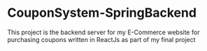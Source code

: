 # CouponSystem-SpringBackend
This project is the backend server for my E-Commerce website for purchasing coupons written in ReactJs as part
of my final project 

